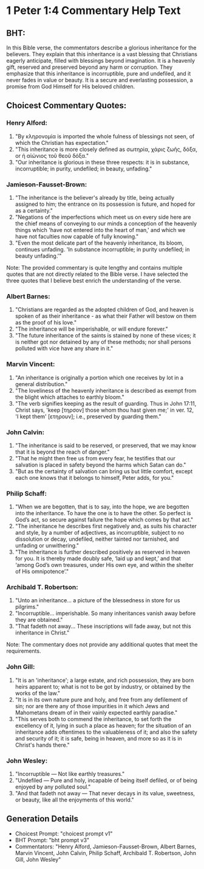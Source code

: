 # 1 Peter 1:4 Commentary Help Text

## BHT:
In this Bible verse, the commentators describe a glorious inheritance for the believers. They explain that this inheritance is a vast blessing that Christians eagerly anticipate, filled with blessings beyond imagination. It is a heavenly gift, reserved and preserved beyond any harm or corruption. They emphasize that this inheritance is incorruptible, pure and undefiled, and it never fades in value or beauty. It is a secure and everlasting possession, a promise from God Himself for His beloved children.

## Choicest Commentary Quotes:
### Henry Alford:
1. "By κληρονομία is imported the whole fulness of blessings not seen, of which the Christian has expectation." 
2. "This inheritance is more closely defined as σωτηρία, χάρις ζωῆς, δόξα, or ἡ αἰώνιος τοῦ θεοῦ δόξα."
3. "Our inheritance is glorious in these three respects: it is in substance, incorruptible; in purity, undefiled; in beauty, unfading."

### Jamieson-Fausset-Brown:
1. "The inheritance is the believer's already by title, being actually assigned to him; the entrance on its possession is future, and hoped for as a certainty."
2. "Negations of the imperfections which meet us on every side here are the chief means of conveying to our minds a conception of the heavenly things which 'have not entered into the heart of man,' and which we have not faculties now capable of fully knowing."
3. "Even the most delicate part of the heavenly inheritance, its bloom, continues unfading. 'In substance incorruptible; in purity undefiled; in beauty unfading.'"

Note: The provided commentary is quite lengthy and contains multiple quotes that are not directly related to the Bible verse. I have selected the three quotes that I believe best enrich the understanding of the verse.

### Albert Barnes:
1. "Christians are regarded as the adopted children of God, and heaven is spoken of as their inheritance - as what their Father will bestow on them as the proof of his love."
2. "The inheritance will be imperishable, or will endure forever."
3. "The future inheritance of the saints is stained by none of these vices; it is neither got nor detained by any of these methods; nor shall persons polluted with vice have any share in it."

### Marvin Vincent:
1. "An inheritance is originally a portion which one receives by lot in a general distribution." 
2. "The loveliness of the heavenly inheritance is described as exempt from the blight which attaches to earthly bloom."
3. "The verb signifies keeping as the result of guarding. Thus in John 17:11, Christ says, 'keep [τηρσον] those whom thou hast given me;' in ver. 12, 'I kept them' [ετηρουν]; i.e., preserved by guarding them."

### John Calvin:
1. "The inheritance is said to be reserved, or preserved, that we may know that it is beyond the reach of danger."
2. "That he might then free us from every fear, he testifies that our salvation is placed in safety beyond the harms which Satan can do."
3. "But as the certainty of salvation can bring us but little comfort, except each one knows that it belongs to himself, Peter adds, for you."

### Philip Schaff:
1. "When we are begotten, that is to say, into the hope, we are begotten into the inheritance. To have the one is to have the other. So perfect is God’s act, so secure against failure the hope which comes by that act." 
2. "The inheritance he describes first negatively and, as suits his character and style, by a number of adjectives, as incorruptible, subject to no dissolution or decay, undefiled, neither tainted nor tarnished, and unfading or unwithering."
3. "The inheritance is further described positively as reserved in heaven for you. It is thereby made doubly safe, ‘laid up and kept,’ and that ‘among God’s own treasures, under His own eye, and within the shelter of His omnipotence’."

### Archibald T. Robertson:
1. "Unto an inheritance... a picture of the blessedness in store for us pilgrims." 
2. "Incorruptible... imperishable. So many inheritances vanish away before they are obtained."
3. "That fadeth not away... These inscriptions will fade away, but not this inheritance in Christ."

Note: The commentary does not provide any additional quotes that meet the requirements.

### John Gill:
1. "It is an 'inheritance'; a large estate, and rich possession, they are born heirs apparent to; what is not to be got by industry, or obtained by the works of the law."
2. "It is in its own nature pure and holy, and free from any defilement of sin; nor are there any of those impurities in it which Jews and Mahometans dream of in their vainly expected earthly paradise."
3. "This serves both to commend the inheritance, to set forth the excellency of it, lying in such a place as heaven; for the situation of an inheritance adds oftentimes to the valuableness of it; and also the safety and security of it; it is safe, being in heaven, and more so as it is in Christ's hands there."

### John Wesley:
1. "Incorruptible — Not like earthly treasures."
2. "Undefiled — Pure and holy, incapable of being itself defiled, or of being enjoyed by any polluted soul."
3. "And that fadeth not away — That never decays in its value, sweetness, or beauty, like all the enjoyments of this world."


## Generation Details
- Choicest Prompt: "choicest prompt v1"
- BHT Prompt: "bht prompt v3"
- Commentators: "Henry Alford, Jamieson-Fausset-Brown, Albert Barnes, Marvin Vincent, John Calvin, Philip Schaff, Archibald T. Robertson, John Gill, John Wesley"
